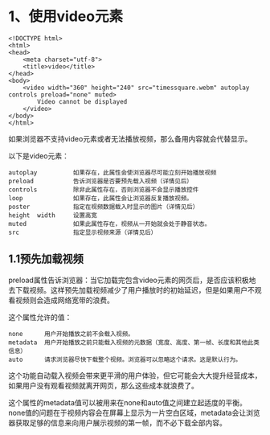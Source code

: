 # 1、使用video元素

```
<!DOCTYPE html>
<html>
<head>
	<meta charset="utf-8">
	<title>video</title>
</head>
<body>
	<video width="360" height="240" src="timessquare.webm" autoplay controls preload="none" muted>
		Video cannot be displayed
	</video>
</body>
</html>
```
如果浏览器不支持video元素或者无法播放视频，那么备用内容就会代替显示。

以下是video元素：

    autoplay          如果存在，此属性会使浏览器尽可能立刻开始播放视频
    preload           告诉浏览器是否要预先载入视频（详情见后）
    controls          除非此属性存在，否则浏览器不会显示播放控件
    loop              如果存在，此属性会让浏览器反复播放视频。
    poster            指定在视频数据载入时显示的图片（详情见后）
    height  width     设置高宽
    muted             如果此属性存在，视频从一开始就会处于静音状态。
    src               指定显示视频来源（详情见后）
## 1.1预先加载视频
preload属性告诉浏览器：当它加载完包含video元素的网页后，是否应该积极地去下载视频。这样预先加载视频减少了用户播放时的初始延迟，但是如果用户不观看视频则会造成网络宽带的浪费。

这个属性允许的值：

    none      用户开始播放之前不会载入视频。
    metadata  用户开始播放之前只能载入视频的元数据（宽度、高度、第一帧、长度和其他此类信息）
    auto      请求浏览器尽快下载整个视频。浏览器可以忽略这个请求。这是默认行为。
这个功能自动载入视频会带来更平滑的用户体验，但它可能会大大提升经营成本，如果用户没有观看视频就离开网页，那么这些成本就浪费了。

这个属性的metadata值可以被用来在none和auto值之间建立起适度的平衡。none值的问题在于视频内容会在屏幕上显示为一片空白区域，metadata会让浏览器获取足够的信息来向用户展示视频的第一帧，而不必下载全部内容。